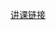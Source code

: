 [讲课链接](https://www.bilibili.com/video/BV1dY41117p8/?spm_id_from=333.999.0.0&vd_source=57a1e2bae1f3574849d8f90b75cb25a2)
